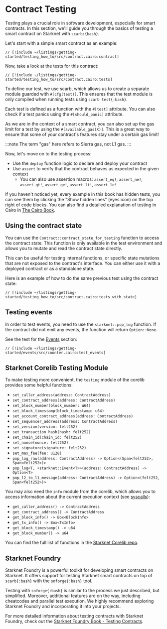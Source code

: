 # Contract Testing

Testing plays a crucial role in software development, especially for smart contracts. In this section, we'll guide you through the basics of testing a smart contract on Starknet with `scarb:{bash}`.

Let's start with a simple smart contract as an example:

```cairo
// [!include ~/listings/getting-started/testing_how_to/src/contract.cairo:contract]
```

Now, take a look at the tests for this contract:

```cairo
// [!include ~/listings/getting-started/testing_how_to/src/contract.cairo:tests]
```

To define our test, we use scarb, which allows us to create a separate module guarded with `#[cfg(test)]`. This ensures that the test module is only compiled when running tests using `scarb test{:bash}`.

Each test is defined as a function with the `#[test]` attribute. You can also check if a test panics using the `#[should_panic]` attribute.

As we are in the context of a smart contract, you can also set up the gas limit for a test by using the `#[available_gas(X)]`. This is a great way to ensure that some of your contract's features stay under a certain gas limit!

:::note
The term "gas" here refers to Sierra gas, not L1 gas.
:::

Now, let's move on to the testing process:

- Use the `deploy` function logic to declare and deploy your contract
- Use `assert` to verify that the contract behaves as expected in the given context
  - You can also use assertion macros: `assert_eq!`, `assert_ne!`, `assert_gt!`, `assert_ge!`, `assert_lt!`, `assert_le!`

If you haven't noticed yet, every example in this book has hidden tests, you can see them by clicking the "Show hidden lines" (eyes icon) on the top right of code blocks.
You can also find a detailed explanation of testing in Cairo in [The Cairo Book](https://book.cairo-lang.org/ch10-00-testing-cairo-programs.html).

## Using the contract state

You can use the `Contract::contract_state_for_testing` function to access the contract state. This function is only available in the test environment and allows you to mutate and read the contract state directly.

This can be useful for testing internal functions, or specific state mutations that are not exposed to the contract's interface. You can either use it with a deployed contract or as a standalone state.

Here is an example of how to do the same previous test using the contract state:

```cairo
// [!include ~/listings/getting-started/testing_how_to/src/contract.cairo:tests_with_state]
```

## Testing events

In order to test events, you need to use the `starknet::pop_log` function. If the contract did not emit any events, the function will return `Option::None`.

See the test for the [Events](/getting-started/basics/events) section:

```cairo
// [!include ~/listings/getting-started/events/src/counter.cairo:test_events]
```

## Starknet Corelib Testing Module

To make testing more convenient, the `testing` module of the corelib provides some helpful functions:

- `set_caller_address(address: ContractAddress)`
- `set_contract_address(address: ContractAddress)`
- `set_block_number(block_number: u64)`
- `set_block_timestamp(block_timestamp: u64)`
- `set_account_contract_address(address: ContractAddress)`
- `set_sequencer_address(address: ContractAddress)`
- `set_version(version: felt252)`
- `set_transaction_hash(hash: felt252)`
- `set_chain_id(chain_id: felt252)`
- `set_nonce(nonce: felt252)`
- `set_signature(signature: felt252)`
- `set_max_fee(fee: u128)`
- `pop_log_raw(address: ContractAddress) -> Option<(Span<felt252>, Span<felt252>)>`
- `pop_log<T, +starknet::Event<T>>(address: ContractAddress) -> Option<T>`
- `pop_l2_to_l1_message(address: ContractAddress) -> Option<(felt252, Span<felt252>)>`

You may also need the `info` module from the corelib, which allows you to access information about the current execution context (see [syscalls](/getting-started/basics/syscalls)):

- `get_caller_address() -> ContractAddress`
- `get_contract_address() -> ContractAddress`
- `get_block_info() -> Box<BlockInfo>`
- `get_tx_info() -> Box<TxInfo>`
- `get_block_timestamp() -> u64`
- `get_block_number() -> u64`

You can find the full list of functions in the [Starknet Corelib repo](https://github.com/starkware-libs/cairo/tree/main/corelib/src/starknet).

## Starknet Foundry

Starknet Foundry is a powerful toolkit for developing smart contracts on Starknet. It offers support for testing Starknet smart contracts on top of `scarb{:bash}` with the `snforge{:bash}` tool.

Testing with `snforge{:bash}` is similar to the process we just described, but simplified. Moreover, additional features are on the way, including cheatcodes and parallel test execution. We highly recommend exploring Starknet Foundry and incorporating it into your projects.

For more detailed information about testing contracts with Starknet Foundry, check out the [Starknet Foundry Book - Testing Contracts](https://foundry-rs.github.io/starknet-foundry/testing/contracts.html).
